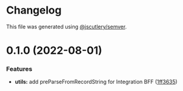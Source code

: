 # Changelog

This file was generated using [@jscutlery/semver](https://github.com/jscutlery/semver).

# 0.1.0 (2022-08-01)


### Features

* **utils:** add preParseFromRecordString for Integration BFF ([1ff3635](https://github.com/UNDERCOVERj/zod-plugins/commit/1ff3635b833ad1fd998e28f3fa7c80e066cdcc10))
